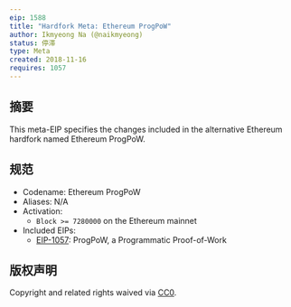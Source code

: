 ```yaml
---
eip: 1588
title: "Hardfork Meta: Ethereum ProgPoW"
author: Ikmyeong Na (@naikmyeong)
status: 停滞
type: Meta
created: 2018-11-16
requires: 1057
---
```


## 摘要

This meta-EIP specifies the changes included in the alternative Ethereum hardfork named Ethereum ProgPoW.

## 规范

- Codename: Ethereum ProgPoW
- Aliases: N/A
- Activation:
  - `Block >= 7280000` on the Ethereum mainnet
- Included EIPs:
  - [EIP-1057](./eip-1057.md): ProgPoW, a Programmatic Proof-of-Work

## 版权声明

Copyright and related rights waived via [CC0](../LICENSE.md).
